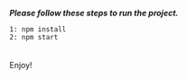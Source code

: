 ***Please follow these steps to run the project.<br/>***

```1: npm install ```<br/>
```2: npm start``` <br/>
<br/>
<br/>
Enjoy!

